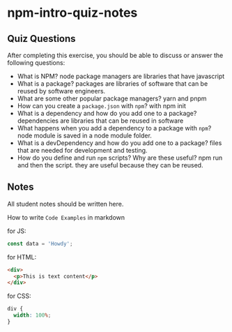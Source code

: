 # npm-intro-quiz-notes

## Quiz Questions

After completing this exercise, you should be able to discuss or answer the following questions:

- What is NPM?
  node package managers are libraries that have javascript
- What is a package?
  packages are libraries of software that can be reused by software engineers.
- What are some other popular package managers?
  yarn and pnpm
- How can you create a `package.json` with `npm`?
  with npm init
- What is a dependency and how do you add one to a package?
  dependencies are libraries that can be reused in software
- What happens when you add a dependency to a package with `npm`?
  node module is saved in a node module folder.
- What is a devDependency and how do you add one to a package?
  files that are needed for development and testing.
- How do you define and run `npm` scripts? Why are these useful?
  npm run and then the script. they are useful because they can be reused.

## Notes

All student notes should be written here.

How to write `Code Examples` in markdown

for JS:

```javascript
const data = 'Howdy';
```

for HTML:

```html
<div>
  <p>This is text content</p>
</div>
```

for CSS:

```css
div {
  width: 100%;
}
```
